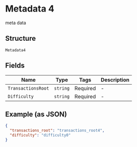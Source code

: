 # Metadata 4

meta data

## Structure

`Metadata4`

## Fields

| Name               | Type     | Tags     | Description |
| ------------------ | -------- | -------- | ----------- |
| `TransactionsRoot` | `string` | Required | -           |
| `Difficulty`       | `string` | Required | -           |

## Example (as JSON)

```json
{
  "transactions_root": "transactions_root4",
  "difficulty": "difficulty0"
}
```
